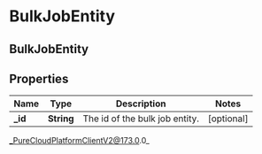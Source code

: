 # BulkJobEntity

## BulkJobEntity

## Properties

|Name | Type | Description | Notes|
|------------ | ------------- | ------------- | -------------|
| **_id** | **String** | The id of the bulk job entity. | [optional] |



_PureCloudPlatformClientV2@173.0.0_
